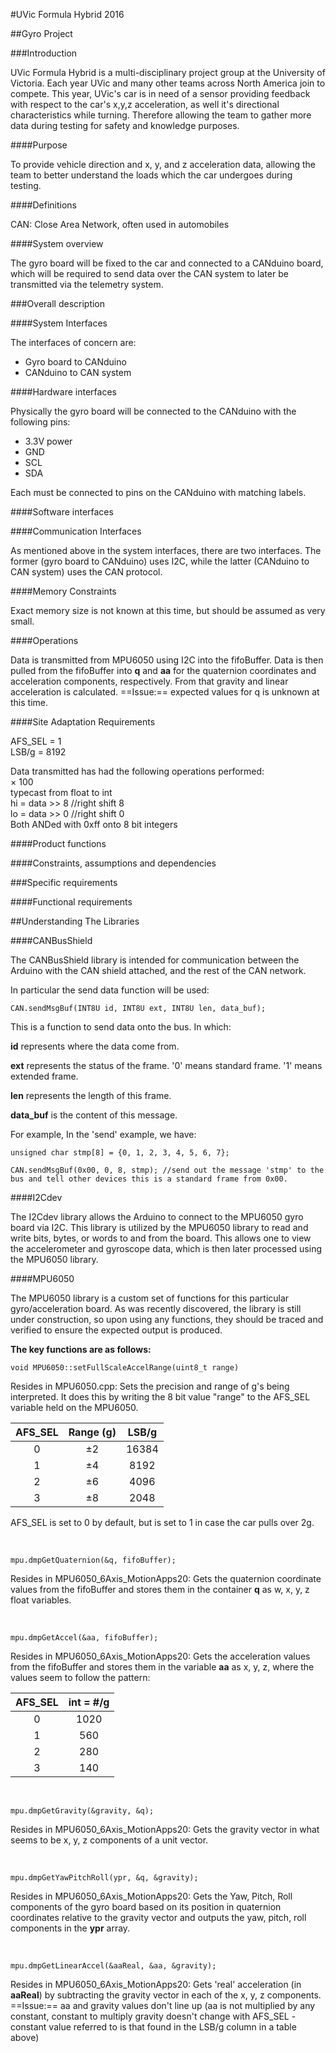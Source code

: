 #UVic Formula Hybrid 2016

##Gyro Project

###Introduction

UVic Formula Hybrid is a multi-disciplinary project group at the University of Victoria. Each year UVic and many other teams across North America join to compete. This year, UVic's car is in need of a sensor providing feedback with respect to the car's x,y,z acceleration, as well it's directional characteristics while turning. Therefore allowing the team to gather more data during testing for safety and knowledge purposes.

####Purpose

To provide vehicle direction and x, y, and z acceleration data, allowing the team to better understand the loads which the car undergoes during testing.

####Definitions

CAN: Close Area Network, often used in automobiles

####System overview

The gyro board will be fixed to the car and connected to a CANduino board, which will be required to send data over the CAN system to later be transmitted via the telemetry system.

###Overall description

####System Interfaces

The interfaces of concern are:

* Gyro board to CANduino
* CANduino to CAN system

####Hardware interfaces

Physically the gyro board will be connected to the CANduino with the following pins:

* 3.3V power
* GND
* SCL
* SDA

Each must be connected to pins on the CANduino with matching labels.

####Software interfaces

####Communication Interfaces

As mentioned above in the system interfaces, there are two interfaces. The former (gyro board to CANduino) uses I2C, while the latter (CANduino to CAN system) uses the CAN protocol.

####Memory Constraints

Exact memory size is not known at this time, but should be assumed as very small.

####Operations

Data is transmitted from MPU6050 using I2C into the fifoBuffer. Data is then pulled from the fifoBuffer into __q__ and __aa__ for the quaternion coordinates and acceleration components, respectively. From that gravity and linear acceleration is calculated. ==Issue:== expected values for q is unknown at this time.

####Site Adaptation Requirements

AFS_SEL = 1  
LSB/g = 8192

Data transmitted has had the following operations performed:  
$\times$ 100  
typecast from float to int  
hi = data >> 8 //right shift 8  
lo = data >> 0 //right shift 0  
Both ANDed with 0xff onto 8 bit integers

####Product functions

####Constraints, assumptions and dependencies

###Specific requirements

####Functional requirements


##Understanding The Libraries

####CANBusShield

The CANBusShield library is intended for communication between the Arduino with the CAN shield attached, and the rest of the CAN network.

In particular the send data function will be used:

    CAN.sendMsgBuf(INT8U id, INT8U ext, INT8U len, data_buf);

This is a function to send data onto the bus. In which:

**id** represents where the data come from.

**ext** represents the status of the frame. '0' means standard frame. '1' means extended frame.

**len** represents the length of this frame.

**data_buf** is the content of this message.

For example, In the 'send' example, we have:

~~~
unsigned char stmp[8] = {0, 1, 2, 3, 4, 5, 6, 7};

CAN.sendMsgBuf(0x00, 0, 8, stmp); //send out the message 'stmp' to the bus and tell other devices this is a standard frame from 0x00.
~~~


####I2Cdev

The I2Cdev library allows the Arduino to connect to the MPU6050 gyro board via I2C. This library is utilized by the MPU6050 library to read and write bits, bytes, or words to and from the board. This allows one to view the accelerometer and gyroscope data, which is then later processed using the MPU6050 library.

####MPU6050

The MPU6050 library is a custom set of functions for this particular gyro/acceleration board. As was recently discovered, the library is still under construction, so upon using any functions, they should be traced and verified to ensure the expected output is produced.

__The key functions are as follows:__

	void MPU6050::setFullScaleAccelRange(uint8_t range)

Resides in MPU6050.cpp: Sets the precision and range of g's being interpreted. It does this by writing the 8 bit value "range" to the AFS_SEL variable held on the MPU6050. 

| AFS_SEL | Range (g) | LSB/g |
|:-------:|:---------:|:-----:|
|    0    |  $\pm$2   | 16384 |
|    1    |  $\pm$4   | 8192  |
|    2    |  $\pm$6   | 4096  |
|    3    |  $\pm$8   | 2048  |

AFS_SEL is set to 0 by default, but is set to 1 in case the car pulls over 2g.

<br>

	mpu.dmpGetQuaternion(&q, fifoBuffer);

Resides in MPU6050\_6Axis\_MotionApps20: Gets the quaternion coordinate values from the fifoBuffer and stores them in the container __q__ as w, x, y, z float variables.

<br>

	mpu.dmpGetAccel(&aa, fifoBuffer);

Resides in MPU6050\_6Axis\_MotionApps20: Gets the acceleration values from the fifoBuffer and stores them in the variable __aa__ as x, y, z, where the values seem to follow the pattern:

| AFS_SEL | int = #/g |
|:-------:|:---------:|
|    0    |   1020    |
|    1    |   560     |
|    2    |   280     |
|    3    |   140     |	

<br>

	mpu.dmpGetGravity(&gravity, &q);
	
Resides in MPU6050\_6Axis\_MotionApps20: Gets the gravity vector in what seems to be x, y, z components of a unit vector. 

<br>

	mpu.dmpGetYawPitchRoll(ypr, &q, &gravity);

Resides in MPU6050\_6Axis\_MotionApps20: Gets the Yaw, Pitch, Roll components of the gyro board based on its position in quaternion coordinates relative to the gravity vector and outputs the yaw, pitch, roll components in the __ypr__ array.

<br>

	mpu.dmpGetLinearAccel(&aaReal, &aa, &gravity);
	
Resides in MPU6050\_6Axis\_MotionApps20: Gets 'real' acceleration (in __aaReal__) by subtracting the gravity vector in each of the x, y, z components.  
==Issue:== aa and gravity values don't line up (aa is not multiplied by any constant, constant to multiply gravity doesn't change with AFS_SEL - constant value referred to is that found in the LSB/g column in a table above)